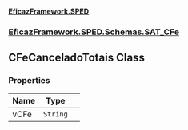 #### [EficazFramework.SPED](EficazFrameworkSPED.md 'EficazFramework SPED')
### [EficazFramework.SPED.Schemas.SAT_CFe](EficazFramework.SPED.Schemas.SAT_CFe.md 'EficazFramework.SPED.Schemas.SAT_CFe')

## CFeCanceladoTotais Class
### Properties

| Name | Type | |
| :--- | :---: | :--- |
| vCFe | `String` |  |
